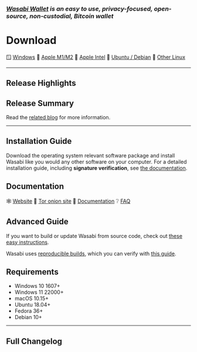 ### _[Wasabi Wallet](https://WasabiWallet.io) is an easy to use, privacy-focused, open-source, non-custodial, Bitcoin wallet_

# Download
:window: [Windows](https://github.com/zkSNACKs/WalletWasabi/releases/download/v2.0.x/Wasabi-2.0.x.msi)
:green_apple: [Apple M1/M2](https://github.com/zkSNACKs/WalletWasabi/releases/download/v2.0.x/Wasabi-2.0.x-arm64.dmg)
:apple: [Apple Intel](https://github.com/zkSNACKs/WalletWasabi/releases/download/v2.0.x/Wasabi-2.0.x.dmg)
:penguin: [Ubuntu / Debian](https://github.com/zkSNACKs/WalletWasabi/releases/download/v2.0.x/Wasabi-2.0.x.deb)
:penguin: [Other Linux](https://github.com/zkSNACKs/WalletWasabi/releases/download/v2.0.x/Wasabi-2.0.x.tar.gz)

---
## Release Highlights

## Release Summary

Read the [related blog]() for more information.

---
## Installation Guide
Download the operating system relevant software package and install Wasabi like you would any other software on your computer. 
For a detailed installation guide, including **signature verification**, see [the documentation](https://docs.wasabiwallet.io/using-wasabi/InstallPackage.html).

## Documentation
:spider_web: [Website](https://wasabiwallet.io)
:onion: [Tor onion site](http://wasabiukrxmkdgve5kynjztuovbg43uxcbcxn6y2okcrsg7gb6jdmbad.onion/)
:orange_book: [Documentation](https://docs.wasabiwallet.io)
:grey_question: [FAQ](https://github.com/zkSNACKs/WalletWasabi/discussions/categories/faq)

## Advanced Guide
If you want to build or update Wasabi from source code, check out [these easy instructions](https://docs.wasabiwallet.io/using-wasabi/BuildSource.html).

Wasabi uses [reproducible builds](https://reproducible-builds.org/), which you can verify with [this guide](https://github.com/zkSNACKs/WalletWasabi/blob/master/WalletWasabi.Documentation/Guides/DeterministicBuildGuide.md).

## Requirements
- Windows 10 1607+
- Windows 11 22000+
- macOS 10.15+
- Ubuntu 18.04+
- Fedora 36+
- Debian 10+
---

## Full Changelog
